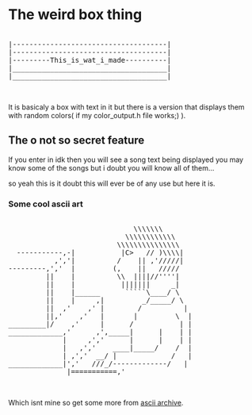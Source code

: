 # The weird box thing
<pre> 
|-------------------------------------|
|-------------------------------------|
|---------This_is_wat_i_made----------|
|_____________________________________|
|_____________________________________|

 </pre>

It is basicaly a box with text in it but there is a version that displays them with random colors( if my color_output.h file works;) ).
## The o not so secret feature
If you enter in idk  then you will see a song text being displayed you may know some of the songs but i doubt you will know all of them...

so yeah this is it doubt this will ever be of any use but here it is.

### Some cool ascii art 

<pre>

                              \\\\\\\
                            \\\\\\\\\\\\
                          \\\\\\\\\\\\\\\
  -----------,-|           |C>   // )\\\\|
           ,','|          /    || ,'/////|
---------,','  |         (,    ||   /////
         ||    |          \\  ||||//''''|
         ||    |           |||||||     _|
         ||    |______      `````\____/ \
         ||    |     ,|         _/_____/ \
         ||  ,'    ,' |        /          |
         ||,'    ,'   |       |         \  |
_________|/    ,'     |      /           | |
_____________,'      ,',_____|      |    | |
             |     ,','      |      |    | |
             |   ,','    ____|_____/    /  |
             | ,','  __/ |             /   |
_____________|','   ///_/-------------/   |
              |===========,'


</pre>
Which isnt mine so get some more from <a href="https://www.asciiart.eu/">ascii archive</a>.
